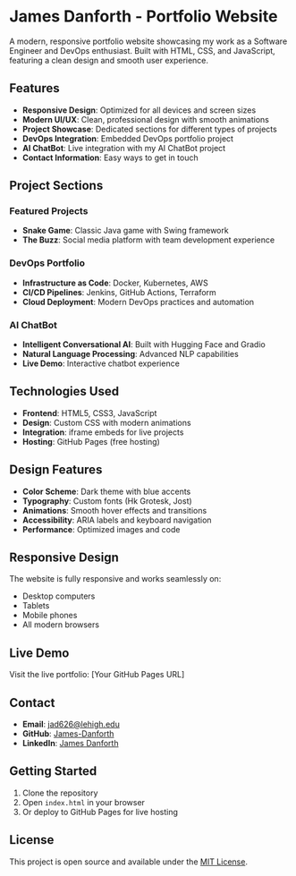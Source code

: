 # James Danforth - Portfolio Website

A modern, responsive portfolio website showcasing my work as a Software Engineer and DevOps enthusiast. Built with HTML, CSS, and JavaScript, featuring a clean design and smooth user experience.

## Features

- **Responsive Design**: Optimized for all devices and screen sizes
- **Modern UI/UX**: Clean, professional design with smooth animations
- **Project Showcase**: Dedicated sections for different types of projects
- **DevOps Integration**: Embedded DevOps portfolio project
- **AI ChatBot**: Live integration with my AI ChatBot project
- **Contact Information**: Easy ways to get in touch

## Project Sections

### Featured Projects
- **Snake Game**: Classic Java game with Swing framework
- **The Buzz**: Social media platform with team development experience

### DevOps Portfolio
- **Infrastructure as Code**: Docker, Kubernetes, AWS
- **CI/CD Pipelines**: Jenkins, GitHub Actions, Terraform
- **Cloud Deployment**: Modern DevOps practices and automation

### AI ChatBot
- **Intelligent Conversational AI**: Built with Hugging Face and Gradio
- **Natural Language Processing**: Advanced NLP capabilities
- **Live Demo**: Interactive chatbot experience

## Technologies Used

- **Frontend**: HTML5, CSS3, JavaScript
- **Design**: Custom CSS with modern animations
- **Integration**: iframe embeds for live projects
- **Hosting**: GitHub Pages (free hosting)

## Design Features

- **Color Scheme**: Dark theme with blue accents
- **Typography**: Custom fonts (Hk Grotesk, Jost)
- **Animations**: Smooth hover effects and transitions
- **Accessibility**: ARIA labels and keyboard navigation
- **Performance**: Optimized images and code

## Responsive Design

The website is fully responsive and works seamlessly on:
- Desktop computers
- Tablets
- Mobile phones
- All modern browsers

## Live Demo

Visit the live portfolio: [Your GitHub Pages URL]

## Contact

- **Email**: jad626@lehigh.edu
- **GitHub**: [James-Danforth](https://github.com/James-Danforth/)
- **LinkedIn**: [James Danforth](https://www.linkedin.com/in/jamesdanforth423/)

## Getting Started

1. Clone the repository
2. Open `index.html` in your browser
3. Or deploy to GitHub Pages for live hosting

## License

This project is open source and available under the [MIT License](LICENSE).
